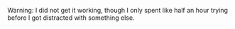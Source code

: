 Warning: I did not get it working, though I only spent like half an hour trying before I got distracted with something else.
